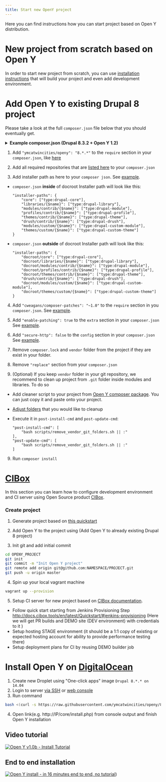 ```yaml
---
title: Start new OpenY project
---
```


Here you can find instructions how you can start project based on Open Y distribution.

# New project from scratch based on Open Y

In order to start new project from scratch, you can use [installation instructions](https://github.com/ymcatwincities/openy-project#installation) that will build your project and even add development environment.


# Add Open Y to existing Drupal 8 project

Please take a look at the full `composer.json` file below that you should eventually get.
<details> 
  <summary><strong>Example composer.json (Drupal 8.3.2 + Open Y 1.2)</strong></summary>

```
{
    "name": "drupal/drupal",
    "description": "Drupal is an open source content management platform powering millions of websites and applications.",
    "type": "project",
    "license": "GPL-2.0+",
    "require": {
        "composer/installers": "^1.0.24",
        "wikimedia/composer-merge-plugin": "~1.4",
        "ymcatwincities/openy": "8.*.*",
        "cweagans/composer-patches": "~1.0"
    },
    "minimum-stability": "dev",
    "prefer-stable": true,
    "config": {
        "preferred-install": "dist",
        "autoloader-suffix": "Drupal8",
        "secure-http": false
    },
    "extra": {
        "_readme": [
            "By default Drupal loads the autoloader from ./vendor/autoload.php.",
            "To change the autoloader you can edit ./autoload.php.",
            "This file specifies the packages.drupal.org repository.",
            "You can read more about this composer repository at:",
            "https://www.drupal.org/node/2718229"
        ],
        "merge-plugin": {
            "include": [
                "core/composer.json"
            ],
            "recurse": false,
            "replace": false,
            "merge-extra": false
        },
        "installer-paths": {
          "core": ["type:drupal-core"],
          "libraries/{$name}": ["type:drupal-library"],
          "modules/contrib/{$name}": ["type:drupal-module"],
          "profiles/contrib/{$name}": ["type:drupal-profile"],
          "themes/contrib/{$name}": ["type:drupal-theme"],
          "drush/contrib/{$name}": ["type:drupal-drush"],
          "modules/custom/{$name}": ["type:drupal-custom-module"],
          "themes/custom/{$name}": ["type:drupal-custom-theme"]
        },
        "enable-patching": true
    },
    "autoload": {
        "psr-4": {
            "Drupal\Core\Composer\": "core/lib/Drupal/Core/Composer"
        }
    },
    "scripts": {
        "pre-autoload-dump": "Drupal\Core\Composer\Composer::preAutoloadDump",
        "post-autoload-dump": [
          "Drupal\Core\Composer\Composer::ensureHtaccess"
        ],
        "post-package-install": "Drupal\Core\Composer\Composer::vendorTestCodeCleanup",
        "post-package-update": "Drupal\Core\Composer\Composer::vendorTestCodeCleanup",
        "post-install-cmd": [
            "bash scripts/remove_vendor_git_folders.sh || :"
        ],
        "post-update-cmd": [
            "bash scripts/remove_vendor_git_folders.sh || :"
        ]
    },
    "repositories": [
        {
            "type": "composer",
            "url": "https://packages.drupal.org/8"
        },
        {
            "type": "package",
            "package": {
                "name": "library-kenwheeler/slick",
                "version": "1.6.0",
                "type": "drupal-library",
                "source": {
                    "url": "https://github.com/kenwheeler/slick",
                    "type": "git",
                    "reference": "1.6.0"
                }
            }
        },
        {
            "type": "package",
            "package": {
                "name": "library-dinbror/blazy",
                "version": "1.8.2",
                "type": "drupal-library",
                "source": {
                    "url": "https://github.com/dinbror/blazy",
                    "type": "git",
                    "reference": "1.8.2"
                }
            }
        },
        {
            "type": "package",
            "package": {
                "name": "library-gdsmith/jquery.easing",
                "version": "1.4.1",
                "type": "drupal-library",
                "source": {
                    "url": "https://github.com/gdsmith/jquery.easing",
                    "type": "git",
                    "reference": "1.4.1"
                }
            }
        },
        {
            "type": "package",
            "package": {
                "name": "library-enyo/dropzone",
                "version": "4.3.0",
                "type": "drupal-library",
                "source": {
                    "url": "https://github.com/enyo/dropzone",
                    "type": "git",
                    "reference": "v4.3.0"
                }
            }
        },
        {
            "type": "package",
            "package": {
                "name": "library-jaypan/jquery_colorpicker",
                "version": "1.0.1",
                "type": "drupal-library",
                "source": {
                    "url": "https://github.com/jaypan/jquery_colorpicker",
                    "type": "git",
                    "reference": "da978ae124c57817021b3166a31881876882f5f9"
                }
            }
        },
        {
            "type": "package",
            "package": {
                "name": "library-ckeditor/panelbutton",
                "version": "4.7.0",
                "type": "drupal-library",
                "dist": {
                    "url": "http://download.ckeditor.com/panelbutton/releases/panelbutton_4.7.0.zip",
                    "type": "zip"
                }
            }
        },
        {
            "type": "package",
            "package": {
                "name": "library-ckeditor/colorbutton",
                "version": "4.7.0",
                "type": "drupal-library",
                "dist": {
                    "url": "http://download.ckeditor.com/colorbutton/releases/colorbutton_4.7.0.zip",
                    "type": "zip"
                }
            }
        },
        {
            "type": "package",
            "package": {
                "name": "library-ckeditor/colordialog",
                "version": "4.7.0",
                "type": "drupal-library",
                "dist": {
                    "url": "http://download.ckeditor.com/colordialog/releases/colordialog_4.7.0.zip",
                    "type": "zip"
                }
            }
        },
        {
            "type": "package",
            "package": {
                "name": "library-ckeditor/glyphicons",
                "version": "2.2",
                "type": "drupal-library",
                "dist": {
                    "url": "http://download.ckeditor.com/glyphicons/releases/glyphicons_2.2.zip",
                    "type": "zip"
                }
            }
        }
    ]
}
```

</details>

1. Add `"ymcatwincities/openy": "8.*.*"` to the `require` section in your `composer.json`, like [here](https://github.com/ymcatwincities/openy-project/blob/8.1.x/composer.json#L7) 

2. Add all required repositories that are [listed here](https://github.com/ymcatwincities/openy-project/blob/8.1.x/composer.json#L31) to your `composer.json`

3. Add installer path as here to your `composer json`. See [example](https://github.com/ymcatwincities/openy-project/blob/8.1.x/composer.json#L165).

- `composer.json` **inside** of docroot
Installer path will look like this:

    ```
    "installer-paths": {
        "core": ["type:drupal-core"],
        "libraries/{$name}": ["type:drupal-library"],
        "modules/contrib/{$name}": ["type:drupal-module"],
        "profiles/contrib/{$name}": ["type:drupal-profile"],
        "themes/contrib/{$name}": ["type:drupal-theme"],
        "drush/contrib/{$name}": ["type:drupal-drush"],
        "modules/custom/{$name}": ["type:drupal-custom-module"],
        "themes/custom/{$name}": ["type:drupal-custom-theme"]
    }
     ```

- `composer.json` **outside** of docroot
Installer path will look like this:

    ```
    "installer-paths": {
        "docroot/core": ["type:drupal-core"],
        "docroot/libraries/{$name}": ["type:drupal-library"],
        "docroot/modules/contrib/{$name}": ["type:drupal-module"],
        "docroot/profiles/contrib/{$name}": ["type:drupal-profile"],
        "docroot/themes/contrib/{$name}": ["type:drupal-theme"],
        "drush/contrib/{$name}": ["type:drupal-drush"],
        "docroot/modules/custom/{$name}": ["type:drupal-custom-module"],
        "docroot/themes/custom/{$name}": ["type:drupal-custom-theme"]
    }
    ```

4. Add `"cweagans/composer-patches": "~1.0"` to the `require` section in you `composer.json`. See [example](https://github.com/ymcatwincities/openy-project/blob/8.1.x/composer.json#L10).

5. Add `"enable-patching": true` to the `extra` section in your `composer.json` See [example](https://github.com/ymcatwincities/openy-project/blob/8.1.x/composer.json#L173).

6. Add `"secure-http": false` to the `config` section in your `composer.json` See [example](https://github.com/ymcatwincities/openy-project/blob/8.1.x/composer.json#L177).

7. Remove `composer.lock` and `vendor` folder from the project if they are exist in your folder.

8. Remove `"replace"` section from your `composer.json`

9. (Optional) If you keep `vendor` folder in your git repository, we recommend to clean up project from `.git` folder inside modules and libraries. To do so
- Add cleaner script to your project from [Open Y composer package](https://github.com/ymcatwincities/openy-project/blob/8.1.x/scripts/remove_vendor_git_folders.sh). You can just copy it and paste onto your project.
- [Adjust folders](https://github.com/ymcatwincities/openy-project/blob/8.1.x/scripts/remove_vendor_git_folders.sh#L4) that you would like to cleanup
- Execute it in `post-install-cmd` and `post-update-cmd`:

    ```
    "post-install-cmd": [
        "bash scripts/remove_vendor_git_folders.sh || :"
    ],
    "post-update-cmd": [
        "bash scripts/remove_vendor_git_folders.sh || :"
    ]
    ```

9. Run `composer install`

# [CIBox](https://github.com/cibox/cibox)

In this section you can learn how to configure development environment and CI server using Open Source product [CIBox](https://github.com/cibox/cibox).

### Create project

1. Generate project based on [this quickstart](http://docs.cibox.tools/en/latest/Quickstart/#prepare-github-project)
  
2. Add Open Y to the project using (Add Open Y to already existing Drupal 8 project)
  
3. Init git and add initial commit

  ```bash
  cd OPENY_PROJECT
  git init
  git commit -m "Init Open Y project"
  git remote add origin git@github.com:NAMESPACE/PROJECT.git
  git push -u origin master
  ```
4. Spin up your local vagrant machine

  ```bash
  vagrant up --provision
  ```

5. Setup CI server for new project based on [CIBox documentation](https://github.com/cibox/cibox#provision-new-ci-server).

* Follow quick start starting from Jenkins Provisioning Step http://docs.cibox.tools/en/latest/Quickstart/#jenkins-provisioning (Here we will get PR builds and DEMO site (DEV environment) with credentials to it )
* Setup hosting STAGE environment (it should be a 1:1 copy of existing or expected hosting account for ability to provide performance testing there)
* Setup deployment plans for CI by reusing DEMO builder job

# Install Open Y on [DigitalOcean](http://bit.ly/cibox-digitalocean)

1. Create new Droplet using "One-click apps" image `Drupal 8.*.* on 14.04`
2. Login to server [via SSH](https://www.digitalocean.com/community/tutorials/how-to-connect-to-your-droplet-with-ssh) or [web console](https://www.digitalocean.com/community/tutorials/how-to-use-the-digitalocean-console-to-access-your-droplet)
3. Run command

  ```bash
  bash <(curl -s https://raw.githubusercontent.com/ymcatwincities/openy/8.x-1.x/build/openy-digital-ocean.sh)
  ```
4. Open link(e.g. http://IP/core/install.php) from console output and finish Open Y installation

## Video tutorial
[![Open Y v1.0b - Install Tutorial](https://img.youtube.com/vi/RCvsLANsbm8/0.jpg)](https://youtu.be/RCvsLANsbm8)

## End to end installation
[![Open Y install - in 16 minutes end to end, no tutorial](https://img.youtube.com/vi/RT6kC38zgvo/0.jpg)](https://youtu.be/RT6kC38zgvo))
